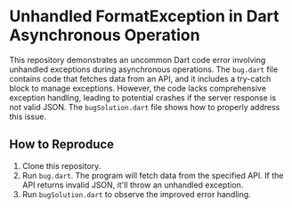 # Unhandled FormatException in Dart Asynchronous Operation

This repository demonstrates an uncommon Dart code error involving unhandled exceptions during asynchronous operations. The `bug.dart` file contains code that fetches data from an API, and it includes a try-catch block to manage exceptions.  However, the code lacks comprehensive exception handling, leading to potential crashes if the server response is not valid JSON.  The `bugSolution.dart` file shows how to properly address this issue.

## How to Reproduce

1. Clone this repository.
2. Run `bug.dart`. The program will fetch data from the specified API. If the API returns invalid JSON, it'll throw an unhandled exception.
3. Run `bugSolution.dart` to observe the improved error handling.